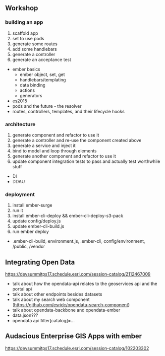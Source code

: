 
## Workshop

### building an app

1. scaffold app
1. set to use pods
1. generate some routes
1. add some handlebars
1. generate a controller
1. generate an acceptance test

- ember basics
  - ember object, set, get
  - handlebars/templating
  - data binding
  - actions
  - generators
- es2015
- pods and the future - the resolver
- routes, controllers, templates, and their lifecycle hooks


### architecture

1. generate component and refactor to use it
1. generate a controller and re-use the component created above
1. generate a service and inject it
1. bind to model and loop through elements
1. generate another component and refactor to use it
1. update component integration tests to pass and actually test worthwhile stuff

- DI
- DDAU

### deployment

1. install ember-surge
1. run it
1. install ember-cli-deploy && ember-cli-deploy-s3-pack
1. update config/deploy.js
1. update ember-cli-build.js
1. run ember deploy

- .ember-cli-build, environment.js, .ember-cli, config/environment, /public, /vendor


## Integrating Open Data
https://devsummitps17.schedule.esri.com/session-catalog/2112467009

- talk about how the opendata-api relates to the geoservices api and the portal api
- talk about other endpoints besides datasets
- talk about my search web component (https://github.com/esridc/opendata-search-component)
- talk about opendata-backbone and opendata-ember
- data.json???
- opendata api filter[catalog]=...


## Audacious Enterprise GIS Apps with ember
https://devsummitps17.schedule.esri.com/session-catalog/102203302
